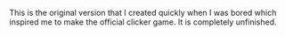 This is the original version that I created quickly when I was bored which inspired me to make the official clicker game. It is completely unfinished.
